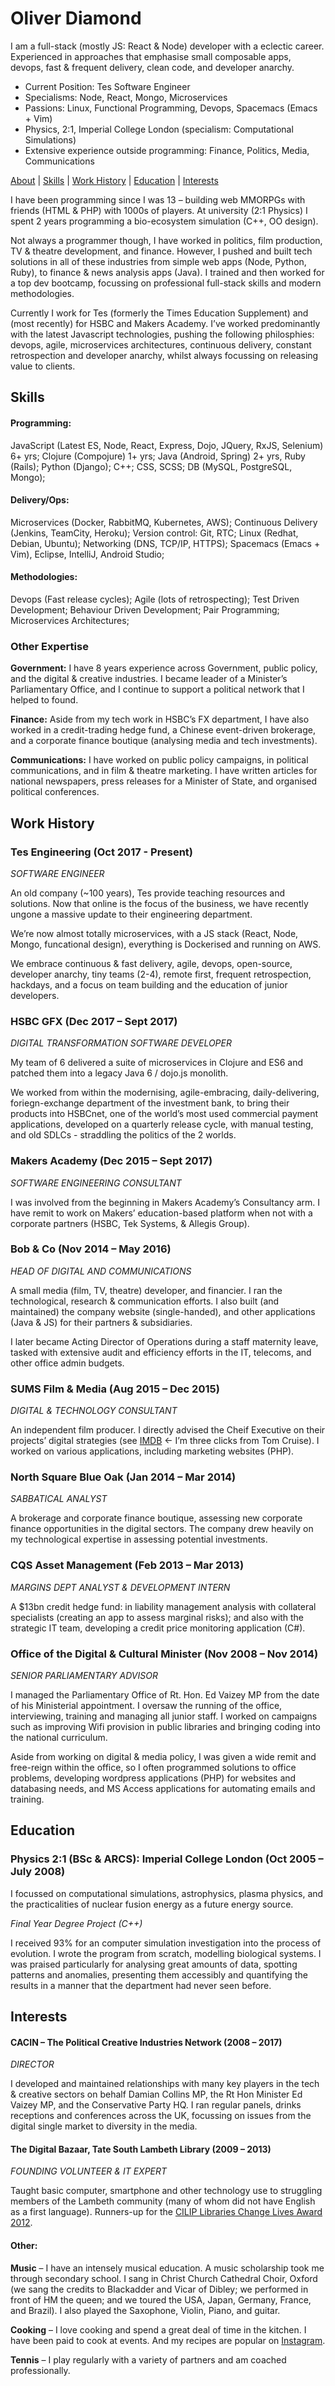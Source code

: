 # Oliver Diamond

I am a full-stack (mostly JS: React & Node) developer with a eclectic career. Experienced in approaches that emphasise small composable apps, devops, fast & frequent delivery, clean code, and developer anarchy.

* Current Position: Tes Software Engineer
* Specialisms: Node, React, Mongo, Microservices
* Passions: Linux, Functional Programming, Devops, Spacemacs (Emacs + Vim)
* Physics, 2:1, Imperial College London (specialism: Computational Simulations)
* Extensive experience outside programming: Finance, Politics, Media, Communications

[About](#oliver-diamond) | [Skills](#skills) | [Work History](#work-history) | [Education](#education) | [Interests](#interests)


I have been programming since I was 13 – building web MMORPGs with friends (HTML & PHP) with 1000s of players. At university (2:1 Physics) I spent 2 years programming a bio-ecosystem simulation (C++, OO design).

Not always a programmer though, I have worked in politics, film production, TV & theatre development, and finance. However, I pushed and built tech solutions in all of these industries from simple web apps (Node, Python, Ruby), to finance & news analysis apps (Java). I trained and then worked for a top dev bootcamp, focussing on professional full-stack skills and modern methodologies.

Currently I work for Tes (formerly the Times Education Supplement) and (most recently) for HSBC and Makers Academy. I’ve worked predominantly with the latest Javascript technologies, pushing the following philosphies: devops, agile, microservices architectures, continuous delivery, constant retrospection and developer anarchy, whilst always focussing on releasing value to clients.


## Skills

#### Programming:
JavaScript (Latest ES, Node, React, Express, Dojo, JQuery, RxJS, Selenium) 6+ yrs; Clojure (Compojure) 1+ yrs; Java (Android, Spring) 2+ yrs, Ruby (Rails); Python (Django); C++; CSS, SCSS; DB (MySQL, PostgreSQL, Mongo);
#### Delivery/Ops:
Microservices (Docker, RabbitMQ, Kubernetes, AWS); Continuous Delivery (Jenkins, TeamCity, Heroku); Version control: Git, RTC; Linux (Redhat, Debian, Ubuntu); Networking (DNS, TCP/IP, HTTPS); Spacemacs (Emacs + Vim), Eclipse, IntelliJ, Android Studio;
#### Methodologies:
Devops (Fast release cycles); Agile (lots of retrospecting); Test Driven Development; Behaviour Driven Development; Pair Programming; Microservices Architectures;

### Other Expertise

**Government:** I have 8 years experience across Government, public policy, and the digital & creative industries. I became leader of a Minister’s Parliamentary Office, and I continue to support a political network that I helped to found. 

**Finance:** Aside from my tech work in HSBC’s FX department, I have also worked in a credit-trading hedge fund, a Chinese event-driven brokerage, and a corporate finance boutique (analysing media and tech investments).

**Communications:** I have worked on public policy campaigns, in political communications, and in film & theatre marketing. I have written articles for national newspapers, press releases for a Minister of State, and organised political conferences.


## Work History

### Tes Engineering (Oct 2017 - Present)
*SOFTWARE ENGINEER*

An old company (~100 years), Tes provide teaching resources and solutions. Now that online is the focus of the business, we have recently ungone a massive update to their engineering department.

We’re now almost totally microservices, with a JS stack (React, Node, Mongo, funcational design), everything is Dockerised and running on AWS.

We embrace continuous & fast delivery, agile, devops, open-source, developer anarchy, tiny teams (2-4), remote first,  frequent retrospection, hackdays, and a focus on team building and the education of junior developers. 

### HSBC GFX (Dec 2017 – Sept 2017)
*DIGITAL TRANSFORMATION SOFTWARE DEVELOPER*

My team of 6 delivered a suite of microservices in Clojure and ES6 and patched them into a legacy Java 6 / dojo.js monolith.

We worked from within the modernising, agile-embracing, daily-delivering, foriegn-exchange department of the investment bank, to bring their products into HSBCnet, one of the world’s most used commercial payment applications, developed on a quarterly release cycle, with manual testing, and old SDLCs - straddling the politics of the 2 worlds.

### Makers Academy (Dec 2015 – Sept 2017)
*SOFTWARE ENGINEERING CONSULTANT*

I was involved from the beginning in Makers Academy’s Consultancy arm. I have remit to work on Makers’ education-based platform when not with a corporate partners (HSBC, Tek Systems, & Allegis Group).

### Bob & Co (Nov 2014 – May 2016)
*HEAD OF DIGITAL AND COMMUNICATIONS*

A small media (film, TV, theatre) developer, and financier. I ran the technological, research & communication efforts. I also built (and maintained) the company website (single-handed), and other applications (Java & JS) for their partners & subsidiaries.

I later became Acting Director of Operations during a staff maternity leave, tasked with extensive audit and efficiency efforts in the IT, telecoms, and other office admin budgets.

### SUMS Film & Media (Aug 2015 – Dec 2015)
*DIGITAL & TECHNOLOGY CONSULTANT*

An independent film producer. I directly advised the Cheif Executive on their projects’ digital strategies (see [IMDB](http://www.imdb.com/name/nm5829457/) ← I’m three clicks from Tom Cruise). I worked on various applications, including marketing websites (PHP).

### North Square Blue Oak (Jan 2014 – Mar 2014)
*SABBATICAL ANALYST*

A brokerage and corporate finance boutique, assessing new corporate finance opportunities in the digital sectors. The company drew heavily on my technological expertise in assessing potential investments.

### CQS Asset Management (Feb 2013 – Mar 2013)
*MARGINS DEPT ANALYST & DEVELOPMENT INTERN*

A $13bn credit hedge fund: in liability management analysis with collateral specialists (creating an app to  assess marginal risks); and also with the strategic IT team, developing a credit price monitoring application (C#).

### Office of the Digital & Cultural Minister (Nov 2008 – Nov 2014)
*SENIOR PARLIAMENTARY ADVISOR*

I managed the Parliamentary Office of Rt. Hon. Ed Vaizey MP from the date of his Ministerial appointment. I oversaw the running of the office, interviewing, training and managing all junior staff. I worked on campaigns such as improving Wifi provision in public libraries and bringing coding into the national curriculum. 

Aside from working on digital & media policy, I was given a wide remit and free-reign within the office, so I often  programmed solutions to office problems, developing wordpress applications (PHP) for websites and databasing needs, and MS Access applications for automating emails and training.


## Education

### Physics 2:1 (BSc & ARCS): Imperial College London (Oct 2005 – July 2008)
I focussed on computational simulations, astrophysics, plasma physics, and the practicalities of nuclear fusion energy as a future energy source.

*Final Year Degree Project (C++)*

I received 93% for an computer simulation investigation into the process of evolution. I wrote the program from scratch, modelling biological systems. I was praised particularly for analysing great amounts of data, spotting patterns and anomalies, presenting them accessibly and quantifying the results in a manner that the department had never seen before.


## Interests

#### CACIN – The Political Creative Industries Network (2008 – 2017)
*DIRECTOR*

I developed and maintained relationships with many key players in the tech & creative sectors on behalf Damian Collins MP, the Rt Hon Minister Ed Vaizey MP, and the Conservative Party HQ. I ran regular panels, drinks receptions and conferences across the UK, focussing on issues from the digital single market to diversity in the media.

#### The Digital Bazaar, Tate South Lambeth Library (2009 – 2013)
*FOUNDING VOLUNTEER & IT EXPERT*

Taught basic computer, smartphone and other technology use to struggling members of the Lambeth community (many of whom did not have English as a first language). Runners-up for the [CILIP Libraries Change Lives Award 2012](http://www.cilip.org.uk/cilip/advocacy-awards-and-projects/awards-and-medals/libraries-change-lives-award/past-libraries).


#### Other:
**Music** – I have an intensely musical education. A music scholarship took me through secondary school. I sang in Christ Church Cathedral Choir, Oxford (we sang the credits to Blackadder and Vicar of Dibley; we performed in front of HM the queen; and we toured the USA, Japan, Germany, France, and Brazil). I also played the Saxophone, Violin, Piano, and guitar.

**Cooking** – I love cooking and spend a great deal of time in the kitchen. I have been paid to cook at events. And my recipes are popular on [Instagram](http://instagram.com/diamondoliver).

**Tennis** – I play regularly with a variety of partners and am coached professionally.


